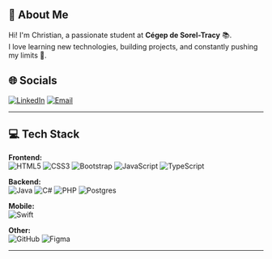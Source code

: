 ## 💫 About Me
Hi! I'm Christian, a passionate student at **Cégep de Sorel-Tracy** 📚.  
I love learning new technologies, building projects, and constantly pushing my limits 🚀.

## 🌐 Socials
[![LinkedIn](https://img.shields.io/badge/LinkedIn-%230077B5.svg?logo=linkedin&logoColor=white)](https://linkedin.com/in/christian-boleku-mumbanza-0275342a3) 
[![Email](https://img.shields.io/badge/Email-D14836?logo=gmail&logoColor=white)](mailto:Cboleku162004@gmail.com)

---

## 💻 Tech Stack

**Frontend:**<br>
![HTML5](https://img.shields.io/badge/html5-%23E34F26.svg?style=for-the-badge&logo=html5&logoColor=white) 
![CSS3](https://img.shields.io/badge/css3-%231572B6.svg?style=for-the-badge&logo=css3&logoColor=white) 
![Bootstrap](https://img.shields.io/badge/bootstrap-%238511FA.svg?style=for-the-badge&logo=bootstrap&logoColor=white) 
![JavaScript](https://img.shields.io/badge/javascript-%23323330.svg?style=for-the-badge&logo=javascript&logoColor=%23F7DF1E) 
![TypeScript](https://img.shields.io/badge/typescript-%23007ACC.svg?style=for-the-badge&logo=typescript&logoColor=white)

**Backend:**<br>
![Java](https://img.shields.io/badge/java-%23ED8B00.svg?style=for-the-badge&logo=openjdk&logoColor=white) 
![C#](https://img.shields.io/badge/c%23-%23239120.svg?style=for-the-badge&logo=csharp&logoColor=white) 
![PHP](https://img.shields.io/badge/php-%23777BB4.svg?style=for-the-badge&logo=php&logoColor=white) 
![Postgres](https://img.shields.io/badge/postgres-%23316192.svg?style=for-the-badge&logo=postgresql&logoColor=white)

**Mobile:**<br>
![Swift](https://img.shields.io/badge/swift-F54A2A?style=for-the-badge&logo=swift&logoColor=white) 


**Other:**<br>
![GitHub](https://img.shields.io/badge/github-%23121011.svg?style=for-the-badge&logo=github&logoColor=white) 
![Figma](https://img.shields.io/badge/figma-%23F24E1E.svg?style=for-the-badge&logo=figma&logoColor=white) 

---

<!-- Proudly created with GPRM ( https://gprm.itsvg.in ) -->
